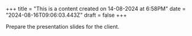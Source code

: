 +++
title = "This is a content created on 14-08-2024 at 6:58PM"
date = "2024-08-16T09:06:03.443Z"
draft = false
+++

  Prepare the presentation slides for the client.
        